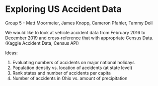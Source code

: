 # Exploring US Accident Data

Group 5 - Matt Moormeier, James Knopp, Cameron Pfahler, Tammy Doll

We would like to look at vehicle accident data from February 2016 to December 2019 and cross-reference that with appropriate Census Data. (Kaggle Accident Data, Census API)

Ideas:
1. Evaluating numbers of accidents on major national holidays
2. Population density vs. location of accidents (at state level)
3. Rank states and number of accidents per capita
4. Number of accidents in Ohio vs. amount of precipitation
